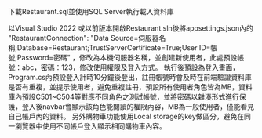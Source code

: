 下載Restaurant.sql並使用SQL Server執行載入資料庫

以Visual Studio 2022 或以前版本開啟Restaurant.sln後將appsettings.json內的 "RestaurantConnection": "Data Source=伺服器名稱;Database=Restaurant;TrustServerCertificate=True;User ID=帳號;Password=密碼"
，修改為本機伺服器名稱，並創建新使用者，此處預設帳號：abc，密碼：123，修改使用權限及登入方式。
執行後預設為登入畫面，Program.cs內預設登入計時10分鐘後登出，註冊帳號時會及時在前端驗證資料庫是否有重複，並提示使用者，避免重複註冊，預設所有使用者角色皆為MB，資料庫內預設C501~C504等對應不同角色之測試帳號，並將密碼以雜湊形式進行保護，登入後navbar會顯示該角色能閱讀的權限內容，MB為一般使用者，僅能看見自己帳戶內的資料。
另外購物車功能使用Local storage的key做區分，避免在同一瀏覽器中使用不同帳戶登入顯示相同購物車內容。
